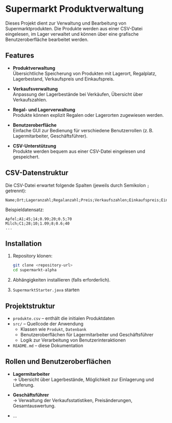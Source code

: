 # Supermarkt Produktverwaltung

Dieses Projekt dient zur Verwaltung und Bearbeitung von Supermarktprodukten. Die Produkte werden aus einer CSV-Datei eingelesen, im Lager verwaltet und können über eine grafische Benutzeroberfläche bearbeitet werden.

## Features

- **Produktverwaltung**  
  Übersichtliche Speicherung von Produkten mit Lagerort, Regalplatz, Lagerbestand, Verkaufspreis und Einkaufspreis.

- **Verkaufsverwaltung**  
  Anpassung der Lagerbestände bei Verkäufen, Übersicht über Verkaufszahlen.

- **Regal- und Lagerverwaltung**  
  Produkte können explizit Regalen oder Lagerorten zugewiesen werden.

- **Benutzeroberfläche**  
  Einfache GUI zur Bedienung für verschiedene Benutzerrollen (z. B. Lagermitarbeiter, Geschäftsführer).

- **CSV-Unterstützung**  
  Produkte werden bequem aus einer CSV-Datei eingelesen und gespeichert.

## CSV-Datenstruktur

Die CSV-Datei erwartet folgende Spalten (jeweils durch Semikolon `;` getrennt):

```
Name;Ort;Lageranzahl;Regalanzahl;Preis;Verkaufszahlen;Einkaufspreis;Einkaufszahlen
```

Beispieldatensatz:

```
Apfel;A1;45;14;0.99;20;0.5;70
Milch;C1;28;10;1.09;8;0.6;40
...
```

## Installation

1. Repository klonen:
   ```bash
   git clone <repository-url>
   cd supermarkt-alpha
   ```

2. Abhängigkeiten installieren (falls erforderlich).

3. `SupermarktStarter.java` starten

## Projektstruktur

- `produkte.csv` – enthält die initialen Produktdaten
- `src/` – Quellcode der Anwendung
    -  Klassen wie `Produkt`, `Datenbank`
    -  Benutzeroberflächen für Lagermitarbeiter und Geschäftsführer
    -  Logik zur Verarbeitung von Benutzerinteraktionen
- `README.md` – diese Dokumentation

## Rollen und Benutzeroberflächen

- **Lagermitarbeiter**  
  → Übersicht über Lagerbestände, Möglichkeit zur Einlagerung und Lieferung.

- **Geschäftsführer**  
  → Verwaltung der Verkaufsstatistiken, Preisänderungen, Gesamtauswertung.

- ...
